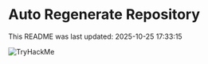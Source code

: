 # Auto Regenerate Repository

This README was last updated: 2025-10-25 17:33:15

 ![TryHackMe](https://tryhackme.com/badge/533634)